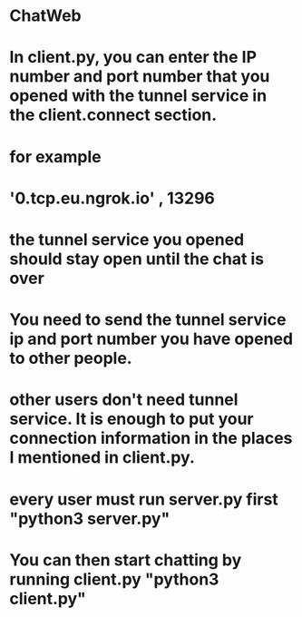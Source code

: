 # ChatWeb
# In client.py, you can enter the IP number and port number that you opened with the tunnel service in the client.connect section.
# for example
# '0.tcp.eu.ngrok.io' , 13296
# the tunnel service you opened should stay open until the chat is over
# You need to send the tunnel service ip and port number you have opened to other people.
# other users don't need tunnel service. It is enough to put your connection information in the places I mentioned in client.py.
# every user must run server.py first "python3 server.py"
# You can then start chatting by running client.py "python3 client.py"

